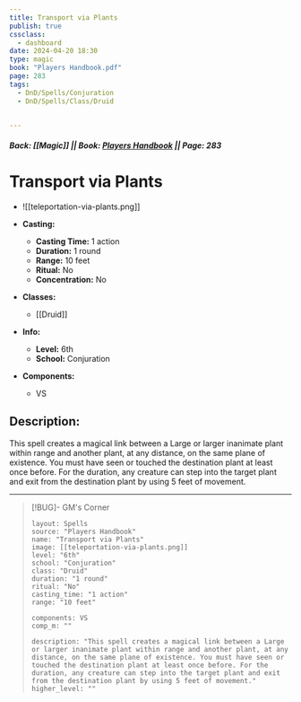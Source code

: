 ```yaml
---
title: Transport via Plants
publish: true
cssclass:
  - dashboard
date: 2024-04-20 18:30
type: magic
book: "Players Handbook.pdf"
page: 283
tags:
  - DnD/Spells/Conjuration
  - DnD/Spells/Class/Druid


---
```


##### Back: [[Magic]] || Book: [Players Handbook](https://drive.google.com/drive/folders/1O5bhpYizcIT5xxAoLOuzCRht_PVS7VSG?usp=sharing) || Page: 283

# Transport via Plants
- ![[teleportation-via-plants.png]]
- **Casting:**
    - **Casting Time:** 1 action
    - **Duration:** 1 round
    - **Range:** 10 feet
    - **Ritual:** No
    - **Concentration:** No
- **Classes:**
    - [[Druid]]

- **Info:**
    - **Level:** 6th
    - **School:** Conjuration
- **Components:**
    - VS


## Description:
This spell creates a magical link between a Large or larger inanimate plant within range and another plant, at any distance, on the same plane of existence. You must have seen or touched the destination plant at least once before. For the duration, any creature can step into the target plant and exit from the destination plant by using 5 feet of movement.



---

> [!BUG]- GM's Corner
>
> ```statblock
> layout: Spells
> source: "Players Handbook"
> name: "Transport via Plants"
> image: [[teleportation-via-plants.png]]
> level: "6th"
> school: "Conjuration"
> class: "Druid"
> duration: "1 round"
> ritual: "No"
> casting_time: "1 action"
> range: "10 feet"
>
> components: VS
> comp_m: ""
>
> description: "This spell creates a magical link between a Large or larger inanimate plant within range and another plant, at any distance, on the same plane of existence. You must have seen or touched the destination plant at least once before. For the duration, any creature can step into the target plant and exit from the destination plant by using 5 feet of movement."
> higher_level: ""
> ```
